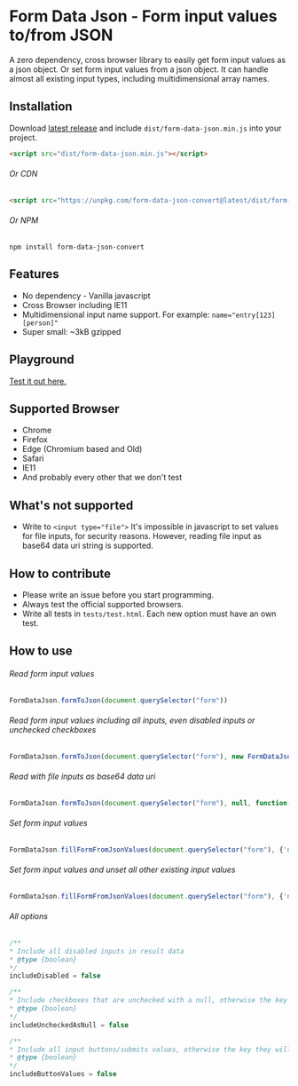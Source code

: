 # Form Data Json - Form input values to/from JSON
A zero dependency, cross browser library to easily get form input values as a json object. Or set form input values from a json object. It can handle almost all existing input types, including multidimensional array names.

## Installation
Download [latest release](https://github.com/brainfoolong/form-data-json/releases/latest) and include `dist/form-data-json.min.js` into your project.
```html
<script src="dist/form-data-json.min.js"></script>
```
###### Or CDN
```html
<script src="https://unpkg.com/form-data-json-convert@latest/dist/form-data-json.min.js"></script>
```
###### Or NPM
```
npm install form-data-json-convert
```

## Features
* No dependency - Vanilla javascript
* Cross Browser including IE11
* Multidimensional input name support. For example: `name="entry[123][person]"`
* Super small: ~3kB gzipped 

## Playground
[Test it out here.](https://unpkg.com/form-data-json-convert@latest/example/playground.html)

## Supported Browser
* Chrome
* Firefox
* Edge (Chromium based and Old)
* Safari
* IE11
* And probably every other that we don't test

## What's not supported
* Write to `<input type="file">` It's impossible in javascript to set values for file inputs, for security reasons. However, reading file input as base64 data uri string is supported.

## How to contribute
* Please write an issue before you start programming.
* Always test the official supported browsers.
* Write all tests in `tests/test.html`. Each new option must have an own test.

## How to use
###### Read form input values
```javascript
FormDataJson.formToJson(document.querySelector("form"))
``` 
###### Read form input values including all inputs, even disabled inputs or unchecked checkboxes
```javascript
FormDataJson.formToJson(document.querySelector("form"), new FormDataJsonOptions({ includeDisabled: true }))
```
###### Read with file inputs as base64 data uri
```javascript
FormDataJson.formToJson(document.querySelector("form"), null, function(values){})
```

###### Set form input values
```javascript
FormDataJson.fillFormFromJsonValues(document.querySelector("form"), {'name': 'BrainFooLong'})
```
###### Set form input values and unset all other existing input values
```javascript
FormDataJson.fillFormFromJsonValues(document.querySelector("form"), {'name': 'BrainFooLong'}, new FormDataJsonOptions({ unsetAllInputsOnFill: true }))
```
###### All options
```javascript
/**
* Include all disabled inputs in result data
* @type {boolean}
*/
includeDisabled = false

/**
* Include checkboxes that are unchecked with a null, otherwise the key will not exist in result data
* @type {boolean}
*/
includeUncheckedAsNull = false

/**
* Include all input buttons/submits values, otherwise the key they will not exist in result data
* @type {boolean}
*/
includeButtonValues = false
```